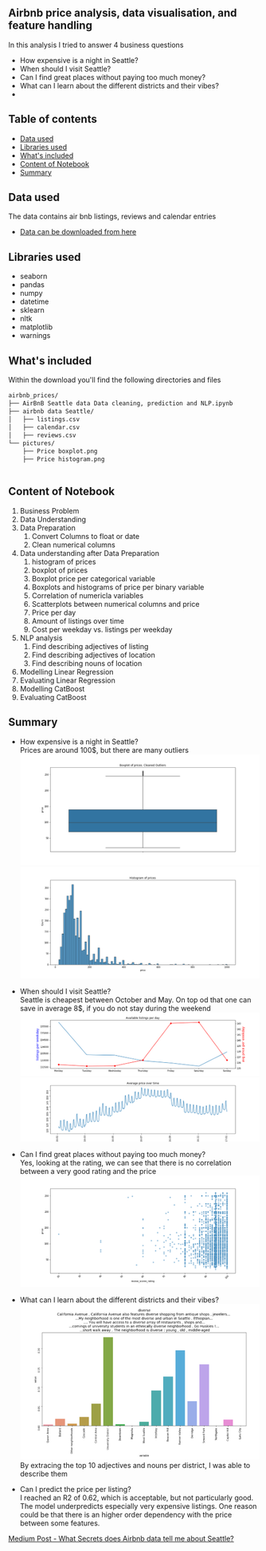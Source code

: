 ## Airbnb price analysis, data visualisation, and feature handling

In this analysis I tried to answer 4 business questions
- How expensive is a night in Seattle?
- When should I visit Seattle?
- Can I find great places without paying too much money?
- What can I learn about the different districts and their vibes?
- 



## Table of contents

- [Data used](#data-used)
- [Libraries used](#libraries-used)
- [What's included](#whats-included)
- [Content of Notebook](#content_of_notebook)
- [Summary](#summary)


## Data used
The data contains air bnb listings, reviews and calendar entries

- [Data can be downloaded from here](https://www.kaggle.com/airbnb/seattle)

## Libraries used
- seaborn
- pandas
- numpy
- datetime
- sklearn
- nltk
- matplotlib
- warnings

## What's included
Within the download you'll find the following directories and files

```text
airbnb_prices/
├── AirBnB Seattle data Data cleaning, prediction and NLP.ipynb
├── airbnb data Seattle/
│   ├── listings.csv
│   ├── calendar.csv
│   ├── reviews.csv
└── pictures/
    ├── Price boxplot.png
    ├── Price histogram.png
   
```


## Content of Notebook
1. Business Problem
2. Data Understanding
3. Data Preparation
   1. Convert Columns to float or date
   2. Clean numerical columns
4. Data understanding after Data Preparation
   1. histogram of prices
   2. boxplot of prices
   3. Boxplot price per categorical variable
   4. Boxplots and histograms of price per binary variable
   5. Correlation of numericla variables
   6. Scatterplots between numerical columns and price
   7. Price per day
   2. Amount of listings over time
   3. Cost per weekday vs. listings per weekday
5. NLP analysis
   1. Find describing adjectives of listing
   2. Find describing adjectives of location
   3. Find describing nouns of location 
6. Modelling Linear Regression
7. Evaluating Linear Regression  
8. Modelling CatBoost
9. Evaluating CatBoost  

## Summary
- How expensive is a night in Seattle?
<br />Prices are around 100$, but there are many outliers
![alt text](https://github.com/EriRika/airbnb_prices/blob/master/pictures/Price%20boxplot.png)
![alt text](https://github.com/EriRika/airbnb_prices/blob/master/pictures/Price%20histogram.png)

- When should I visit Seattle?
 <br />Seattle is cheapest between October and May. On top od that one can save in average 8$, if you do not stay during the weekend
![alt text](https://github.com/EriRika/airbnb_prices/blob/master/pictures/Average%20Price%20per%20weekday.png)
![alt text](https://github.com/EriRika/airbnb_prices/blob/master/pictures/Average%20Price%20over%20time.png)

- Can I find great places without paying too much money?
 <br />Yes, looking at the rating, we can see that there is no correlation between a very good rating and the price
 ![alt text](https://github.com/EriRika/airbnb_prices/blob/master/pictures/scatter_review_scores_rating.png)

- What can I learn about the different districts and their vibes?
 ![alt text](https://github.com/EriRika/airbnb_prices/blob/master/pictures/Diverse%20District.PNG)
 <br />By extracing the top 10 adjectives and nouns per district, I was able to describe them

- Can I predict the price per listing?
 <br />I reached an R2 of 0.62, which is acceptable, but not particularly good. The model underpredicts especially very expensive listings. One reason could be that there is an higher order dependency with the price between some features.

   
[Medium Post - What Secrets does Airbnb data tell me about Seattle?](https://erikagintautas.medium.com/what-secrets-does-airbnb-data-tell-me-about-seattle-49fba69eb362)


